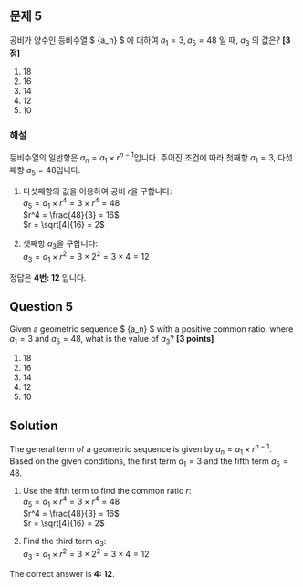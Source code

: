 ## 문제 5  
공비가 양수인 등비수열 $ \{a_n\} $ 에 대하여 $a_1 = 3, a_5 = 48$ 일 때, $a_3$ 의 값은? **[3점]**

1. 18  
2. 16  
3. 14  
4. 12  
5. 10  

### 해설  
등비수열의 일반항은 $a_n = a_1 \times r^{n-1}$입니다. 주어진 조건에 따라 첫째항 $a_1 = 3$, 다섯째항 $a_5 = 48$입니다.

1. 다섯째항의 값을 이용하여 공비 $r$을 구합니다:  
   $a_5 = a_1 \times r^{4} = 3 \times r^4 = 48$  
   $r^4 = \frac{48}{3} = 16$  
   $r = \sqrt[4]{16} = 2$
   
2. 셋째항 $a_3$을 구합니다:  
   $a_3 = a_1 \times r^{2} = 3 \times 2^2 = 3 \times 4 = 12$

정답은 **4번: 12** 입니다.

## Question 5  
Given a geometric sequence $ \{a_n\} $ with a positive common ratio, where $a_1 = 3$ and $a_5 = 48$, what is the value of $a_3$? **[3 points]**

1. 18  
2. 16  
3. 14  
4. 12  
5. 10  

## Solution  
The general term of a geometric sequence is given by $a_n = a_1 \times r^{n-1}$. Based on the given conditions, the first term $a_1 = 3$ and the fifth term $a_5 = 48$.

1. Use the fifth term to find the common ratio $r$:  
   $a_5 = a_1 \times r^{4} = 3 \times r^4 = 48$  
   $r^4 = \frac{48}{3} = 16$  
   $r = \sqrt[4]{16} = 2$
   
2. Find the third term $a_3$:  
   $a_3 = a_1 \times r^{2} = 3 \times 2^2 = 3 \times 4 = 12$

The correct answer is **4: 12**.
